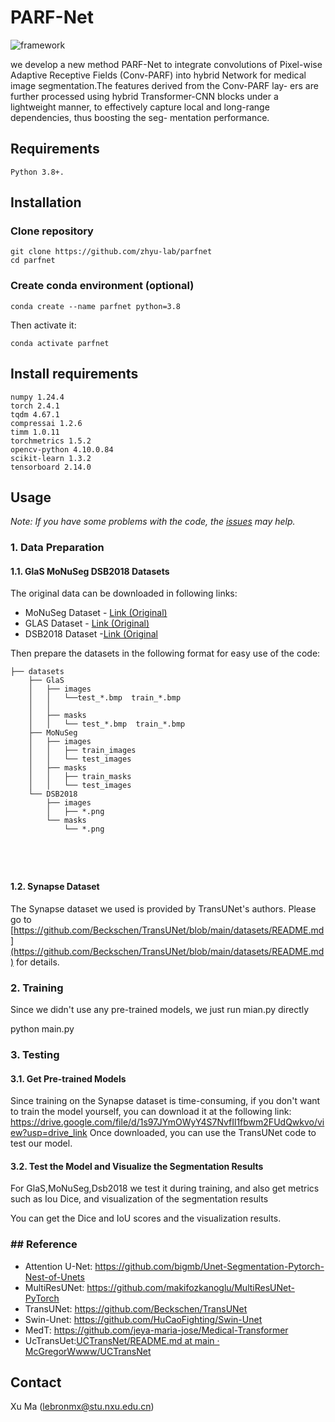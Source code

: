 # PARF-Net

![framework](E:\texlive\PARF-Net\figure1.png)

we develop a new
method PARF-Net to integrate convolutions of Pixel-wise
Adaptive Receptive Fields (Conv-PARF) into hybrid Network
for medical image segmentation.The features derived from the Conv-PARF lay-
ers are further processed using hybrid Transformer-CNN
blocks under a lightweight manner, to effectively capture
local and long-range dependencies, thus boosting the seg-
mentation performance.

## Requirements

```angular2html
Python 3.8+.
```

## Installation

### Clone repository

```angular2html
git clone https://github.com/zhyu-lab/parfnet
cd parfnet
```

### Create conda environment (optional)

```angular2html
conda create --name parfnet python=3.8
```

Then activate it:

```angular2html
conda activate parfnet
```

## Install requirements

```angular2html
numpy 1.24.4
torch 2.4.1
tqdm 4.67.1
compressai 1.2.6
timm 1.0.11
torchmetrics 1.5.2
opencv-python 4.10.0.84
scikit-learn 1.3.2
tensorboard 2.14.0
```

## Usage

*Note: If you have some problems with the code, the [issues](https://github.com/McGregorWwww/UCTransNet/issues?q=is%3Aissue+is%3Aclosed) may help.*

### 1. Data Preparation

#### 1.1. GlaS  MoNuSeg  DSB2018 Datasets

The original data can be downloaded in following links:

* MoNuSeg Dataset - [Link (Original)](https://monuseg.grand-challenge.org/Data/)
* GLAS Dataset - [Link (Original)](https://warwick.ac.uk/fac/cross_fac/tia/data/glascontest)
* DSB2018 Dataset -[Link (Original](https://www.kaggle.com/c/data-science-bowl-2018/data)

Then prepare the datasets in the following format for easy use of the code:

```angular2html
├── datasets
    ├── GlaS
    │   ├── images
    │   │   └──test_*.bmp  train_*.bmp
    │   │   
    │   ├── masks
    │   │   └── test_*.bmp  train_*.bmp       
    ├── MoNuSeg
    │   ├── images
    │   │   ├── train_images
    │   │   └── test_images
    │   ├── masks
    │   │   ├── train_masks
    │   │   └── test_images
    └── DSB2018
        ├── images
        │   ├── *.png
        └── masks
            └── *.png
       


       
```

#### 1.2. Synapse Dataset

The Synapse dataset we used is provided by TransUNet's authors.
Please go to [https://github.com/Beckschen/TransUNet/blob/main/datasets/README.md](https://github.com/Beckschen/TransUNet/blob/main/datasets/README.md)
for details.

### 2. Training

Since we didn't use any pre-trained models, we just run mian.py directly

python main.py

#### 

### 3. Testing

#### 3.1. Get Pre-trained Models

Since training on the Synapse dataset is time-consuming, if you don't want to train the model yourself, you can download it at the following link: https://drive.google.com/file/d/1s97JYmOWyY4S7NvfIl1fbwm2FUdQwkvo/view?usp=drive_link Once downloaded, you can use the TransUNet code to test our model.

#### 3.2. Test the Model and Visualize the Segmentation Results

For GlaS,MoNuSeg,Dsb2018 we test it during training, and also get metrics such as Iou Dice, and visualization of the segmentation results

You can get the Dice and IoU scores and the visualization results. 

### ## Reference

* Attention U-Net: https://github.com/bigmb/Unet-Segmentation-Pytorch-Nest-of-Unets
* MultiResUNet: https://github.com/makifozkanoglu/MultiResUNet-PyTorch
* TransUNet: https://github.com/Beckschen/TransUNet
* Swin-Unet: https://github.com/HuCaoFighting/Swin-Unet
* MedT: https://github.com/jeya-maria-jose/Medical-Transformer
* UcTransUet:[UCTransNet/README.md at main · McGregorWwww/UCTransNet](https://github.com/McGregorWwww/UCTransNet)

## Contact

Xu  Ma ([lebronmx@stu.nxu.edu.cn](lebronmx@stu.nxu.edu.cn))

